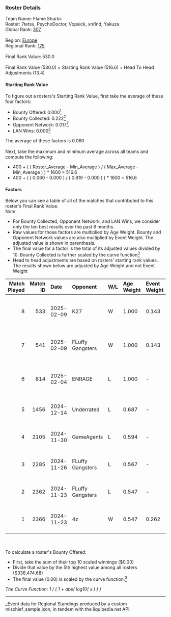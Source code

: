 ### Roster Details<br />
Team Name: Flame Sharks<br />
Roster: 7tetsu, PsychoDoctor, Vopsick, xm1nd, Yakuza<br />
Global Rank: [307](../../standings_global_2025_03_01.md)<br />
<br />
Region: [Europe]( ../../standings_europe_2025_03_01.md)<br />
Regional Rank: [175]( ../../standings_europe_2025_03_01.md)<br />
<br />
Final Rank Value:  530.0<br />
<br />
Final Rank Value (530.0) = Starting Rank Value (516.6) + Head To Head Adjustments (13.4)<br />

#### Starting Rank Value<br />
To figure out a rosters's Starting Rank Value, first take the average of these four factors:<br />
- Bounty Offered: 0.000[<sup>1</sup>](#table2)
- Bounty Collected: 0.222[<sup>2</sup>](#table1)
- Opponent Network: 0.017[<sup>2</sup>](#table1)
- LAN Wins: 0.000[<sup>2</sup>](#table1)

The average of these factors is 0.060<br />
<br />
Next, take the maximum and minimum average across all teams and compute the following:<br />
- 400 + ( ( Roster_Average - Min_Average ) / ( Max_Average - Min_Average ) ) * 1600 = 516.6
- 400 + ( ( 0.060 - 0.000 ) / ( 0.819 - 0.000 ) ) * 1600 = 516.6


#### Factors<br />
Below you can see a table of all of the matches that contributed to this roster's Final Rank Value.<br />
Note:<br />

- For Bounty Collected, Opponent Network, and LAN Wins, we consider only the ten best results over the past 6 months.
- Raw values for those factors are multiplied by Age Weight. Bounty and Opponent Network values are also multiplied by Event Weight. The adjusted value is shown in parenthesis.
- The final value for a factor is the total of its adjusted values divided by 10. Bounty Collected is further scaled by the curve function[<sup>3</sup>](#curveFunction)
- Head to head adjustments are based on rosters' starting rank values. The results shown below are adjusted by Age Weight and not Event Weight
<span id="table1"></span><br />


| Match Played | Match ID | Date       | Opponent         | W/L | Age Weight | Event Weight | Bounty Collected | Opponent Network | LAN Wins  | H2H Adj. | Roster                                       |
| -: | -: | :- | :- | :- | :- | :- | :- | :- | :- | -: | :- |
|            8 |      533 | 2025-02-09 | K27              | W   | 1.000      | 0.143        | 0.005 (0.001)    | 0.428 (0.061)    | 0 (0.000) |    22.99 | 7tetsu, PsychoDoctor, Vopsick, xm1nd, Yakuza |
|            7 |      541 | 2025-02-09 | FLuffy Gangsters | W   | 1.000      | 0.143        | 0.013 (0.002)    | 0.560 (0.080)    | 0 (0.000) |    23.40 | 7tetsu, PsychoDoctor, Vopsick, xm1nd, Yakuza |
|            6 |      814 | 2025-02-04 | ENRAGE           | L   | 1.000      | -            | -                | -                | -         |   -10.34 | 7tetsu, PsychoDoctor, Vopsick, xm1nd, Yakuza |
|            5 |     1456 | 2024-12-14 | Underrated       | L   | 0.687      | -            | -                | -                | -         |   -13.69 | 7tetsu, HEiS, PsychoDoctor, xm1nd, Yakuza    |
|            4 |     2105 | 2024-11-30 | GameAgents       | L   | 0.594      | -            | -                | -                | -         |   -12.26 | 7tetsu, Dis1, verbal4buser, xm1nd, Yakuza    |
|            3 |     2285 | 2024-11-26 | FLuffy Gangsters | L   | 0.567      | -            | -                | -                | -         |    -4.09 | 7tetsu, Dis1, verbal4buser, xm1nd, Yakuza    |
|            2 |     2362 | 2024-11-23 | FLuffy Gangsters | L   | 0.547      | -            | -                | -                | -         |    -3.94 | 7tetsu, Dis1, verbal4buser, xm1nd, Yakuza    |
|            1 |     2366 | 2024-11-23 | 4z               | W   | 0.547      | 0.262        | 0.004 (0.001)    | 0.169 (0.024)    | 0 (0.000) |    11.36 | 7tetsu, Dis1, verbal4buser, xm1nd, Yakuza    |

<br />
<span id="table2"></span><br />
To calculate a roster's Bounty Offered:<br />

- First, take the sum of their top 10 scaled winnings ($0.00)
- Divide that value by the 5th highest value among all rosters ($336,474.68)
- The final value (0.00) is scaled by the curve function.[<sup>3</sup>](#curveFunction)

<span id="curveFunction"></span>_The Curve Function: 1 / ( 1 + abs( log10( x ) ) )_<br />

---
_Event data for Regional Standings produced by a custom mischief_sample.json, in tandem with the liquipedia.net API<br />
